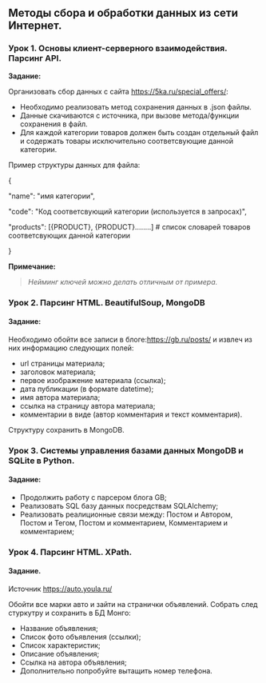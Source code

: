 
## Методы сбора и обработки данных из сети Интернет.


### Урок 1. Основы клиент-серверного взаимодействия. Парсинг API.


**Задание:**

Организовать сбор данных с сайта https://5ka.ru/special_offers/:

* Необходимо реализовать метод сохранения данных в .json файлы.
* Данные скачиваются с источника, при вызове метода/функции сохранения в файл.
* Для каждой категории товаров должен быть создан отдельный файл и содержать товары исключительно соответсвующие данной категории.

Пример структуры данных для файла:

{

"name": "имя категории",

"code": "Код соответсвующий категории (используется в запросах)",

"products": [{PRODUCT}, {PRODUCT}........] # список словарей товаров соответсвующих данной категории

}


**Примечание:**

>_Нейминг ключей можно делать отличным от примера._

### Урок 2. Парсинг HTML. BeautifulSoup, MongoDB

#### Задание:

Необходимо обойти все записи в блоге:https://gb.ru/posts/ и извлеч из них информацию следующих полей:

* url страницы материала;
* заголовок материала;
* первое изображение материала (ссылка);
* дата публикации (в формате datetime);
* имя автора материала;
* ссылка на страницу автора материала;
* комментарии в виде (автор комментария и текст комментария).

Структуру сохранить в MongoDB.

### Урок 3. Системы управления базами данных MongoDB и SQLite в Python.

#### Задание:
* Продолжить работу с парсером блога GB;
* Реализовать SQL базу данных посредствам SQLAlchemy;
* Реализовать реалиционные связи между: Постом и Автором, Постом и Тегом, Постом и комментарием, Комментарием и комментарием;

### Урок 4. Парсинг HTML. XPath.

#### Задание.

Источник https://auto.youla.ru/

Обойти все марки авто и зайти на странички объявлений. Собрать след стуркутру и сохранить в БД Монго:

* Название объявления;
* Список фото объявления (ссылки);
* Список характеристик;
* Описание объявления;
* Ссылка на автора объявления;
* Дополнительно попробуйте вытащить номер телефона.

